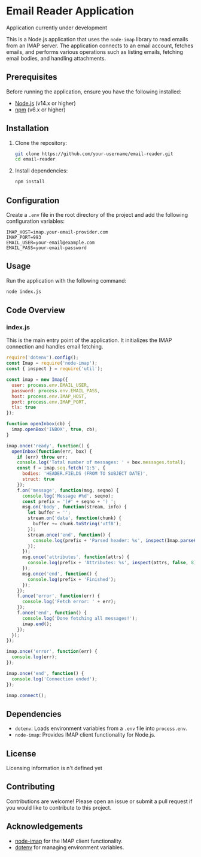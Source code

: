 # Email Reader Application

Application currently under development

This is a Node.js application that uses the `node-imap` library to read emails from an IMAP server. The application connects to an email account, fetches emails, and performs various operations such as listing emails, fetching email bodies, and handling attachments.

## Prerequisites

Before running the application, ensure you have the following installed:

- [Node.js](https://nodejs.org/) (v14.x or higher)
- [npm](https://www.npmjs.com/get-npm) (v6.x or higher)

## Installation

1. Clone the repository:

   ```bash
   git clone https://github.com/your-username/email-reader.git
   cd email-reader
   ```

2. Install dependencies:

   ```bash
   npm install
   ```

## Configuration

Create a `.env` file in the root directory of the project and add the following configuration variables:

```env
IMAP_HOST=imap.your-email-provider.com
IMAP_PORT=993
EMAIL_USER=your-email@example.com
EMAIL_PASS=your-email-password
```

## Usage

Run the application with the following command:

```bash
node index.js
```

## Code Overview

### index.js

This is the main entry point of the application. It initializes the IMAP connection and handles email fetching.

```javascript
require('dotenv').config();
const Imap = require('node-imap');
const { inspect } = require('util');

const imap = new Imap({
  user: process.env.EMAIL_USER,
  password: process.env.EMAIL_PASS,
  host: process.env.IMAP_HOST,
  port: process.env.IMAP_PORT,
  tls: true
});

function openInbox(cb) {
  imap.openBox('INBOX', true, cb);
}

imap.once('ready', function() {
  openInbox(function(err, box) {
    if (err) throw err;
    console.log('Total number of messages: ' + box.messages.total);
    const f = imap.seq.fetch('1:5', {
      bodies: 'HEADER.FIELDS (FROM TO SUBJECT DATE)',
      struct: true
    });
    f.on('message', function(msg, seqno) {
      console.log('Message #%d', seqno);
      const prefix = '(#' + seqno + ') ';
      msg.on('body', function(stream, info) {
        let buffer = '';
        stream.on('data', function(chunk) {
          buffer += chunk.toString('utf8');
        });
        stream.once('end', function() {
          console.log(prefix + 'Parsed header: %s', inspect(Imap.parseHeader(buffer)));
        });
      });
      msg.once('attributes', function(attrs) {
        console.log(prefix + 'Attributes: %s', inspect(attrs, false, 8));
      });
      msg.once('end', function() {
        console.log(prefix + 'Finished');
      });
    });
    f.once('error', function(err) {
      console.log('Fetch error: ' + err);
    });
    f.once('end', function() {
      console.log('Done fetching all messages!');
      imap.end();
    });
  });
});

imap.once('error', function(err) {
  console.log(err);
});

imap.once('end', function() {
  console.log('Connection ended');
});

imap.connect();
```

## Dependencies

- `dotenv`: Loads environment variables from a `.env` file into `process.env`.
- `node-imap`: Provides IMAP client functionality for Node.js.

## License

Licensing information is n't defined yet

## Contributing

Contributions are welcome! Please open an issue or submit a pull request if you would like to contribute to this project.

## Acknowledgements

- [node-imap](https://github.com/mscdex/node-imap) for the IMAP client functionality.
- [dotenv](https://github.com/motdotla/dotenv) for managing environment variables.